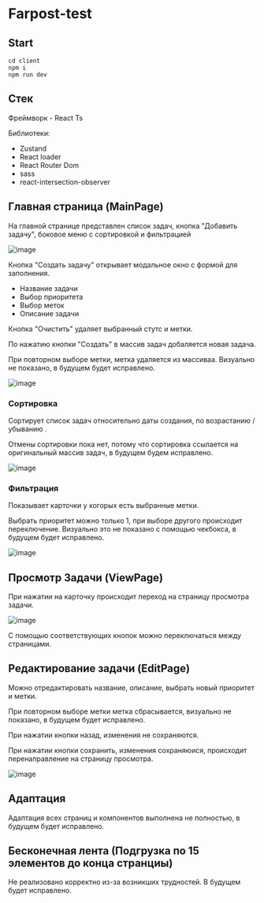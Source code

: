 
# Farpost-test

## Start 

```
cd client
npm i
npm run dev
```

## Стек 

Фреймворк - React Ts

Библиотеки: 

- Zustand
- React loader
- React Router Dom
- sass
- react-intersection-observer

## Главная страница  (MainPage)

На главной странице представлен список задач, кнопка "Добавить задачу", боковое меню с сортировкой и фильтрацией

![image](https://github.com/ka1danary/Farpost-test/assets/99461482/a9304e0a-9db5-48ea-ae8a-bf823a8006fd)

Кнопка "Создать задачу" открывает модальное окно с формой для заполнения. 

- Название задачи
- Выбор приоритета
- Выбор меток
- Описание задачи

Кнопка "Очистить" удаляет выбранный стутс и метки.

По нажатию кнопки "Создать" в массив задач добаляется новая задача.

При повторном выборе метки, метка удаляется из массиваа. Визуально не показано, в будущем будет исправлено.

![image](https://github.com/ka1danary/Farpost-test/assets/99461482/c306910b-2630-47b6-9310-613f9bc828c0)

### Сортировка 

Сортирует список задач относительно даты создания, по возрастанию / убыванию .

Отмены сортировки пока нет, потому что сортировка ссылается на оригинальный массив задач, в будущем будем исправлено.

![image](https://github.com/ka1danary/Farpost-test/assets/99461482/5a2f2933-c651-4e18-b7d3-c5c2a29580b9)


### Фильтрация

Показывает карточки у когорых есть выбранные метки. 

Выбрать приоритет можно только 1, при выборе другого происходит переключение. Визуально это не показано с помощью чекбокса, в будущем будет исправлено.

![image](https://github.com/ka1danary/Farpost-test/assets/99461482/86e4f19b-278b-4836-b27d-3d197bf938eb)


## Просмотр Задачи (ViewPage)

При нажатии на карточку происходит переход на страницу просмотра задачи. 

![image](https://github.com/ka1danary/Farpost-test/assets/99461482/29d54c8e-9560-45c1-816d-6f059ee57271)


С помощью соответствующих кнопок можно переключаться между страницами.


## Редактирование задачи (EditPage)

Можно отредактировать название, описание, выбрать новый приоритет и метки. 

При повторном выборе метки метка сбрасывается, визуально не показано, в будущем будет исправлено.

При нажатии кнопки назад, изменения не сохраняются.

При нажатии кнопки сохранить, изменения сохраняюися, происходит перенаправление на страницу просмотра.

![image](https://github.com/ka1danary/Farpost-test/assets/99461482/345aac2f-7920-41e1-ad85-1fe7846278e3)

## Адаптация 

Адаптация всех страниц и компонентов выполнена не полностью, в будущем будет исправлено.

## Бесконечная лента (Подгрузка по 15 элементов до конца странциы)

Не реализовано корректно из-за возникших трудностей. В будущем будет исправлено. 





